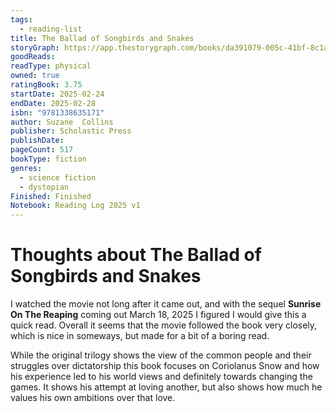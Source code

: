 ```yaml
---
tags:
  - reading-list
title: The Ballad of Songbirds and Snakes
storyGraph: https://app.thestorygraph.com/books/da391079-005c-41bf-8c1a-0fb155cd7677
goodReads:
readType: physical
owned: true
ratingBook: 3.75
startDate: 2025-02-24
endDate: 2025-02-28
isbn: "9781338635171"
author: Suzane  Collins
publisher: Scholastic Press
publishDate:
pageCount: 517
bookType: fiction
genres:
  - science fiction
  - dystopian
Finished: Finished
Notebook: Reading Log 2025 v1
---
```


# Thoughts about **The Ballad of Songbirds and Snakes**

I watched the movie not long after it came out, and with the sequel **Sunrise On The Reaping** coming out March 18, 2025 I figured I would give this a quick read. Overall it seems that the movie followed the book very closely, which is nice in someways, but made for a bit of a boring read.

While the original trilogy shows the view of the common people and their struggles over dictatorship this book focuses on Coriolanus Snow and how his experience led to his world views and definitely towards changing the games. It shows his attempt at loving another, but also shows how much he values his own ambitions over that love.
